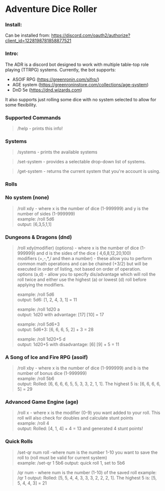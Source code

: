 # Adventure Dice Roller

### Install:

Can be installed from: https://discord.com/oauth2/authorize?client_id=1228198781858877521

### Intro:

The ADR is a discord bot designed to work with multiple table-top role playing (TTRPG) systems.
Currently, the bot supports:

* ASOIF RPG (https://greenronin.com/sifrp/)
* AGE system (https://greenroninstore.com/collections/age-system)
* DnD 5e (https://dnd.wizards.com)

It also supports just rolling some dice with no system selected to allow for some flexibility.

### Supported Commands

> /help - prints this info!

### Systems

> /systems - prints the available systems

> /set-system - provides a selectable drop-down list of systems.

> /get-system - returns the current system that you're account is using.

### Rolls

### No system (none)

> /roll xdy - where x is the number of dice (1-999999) and y is the number of sides (1-999999)<br>
> example: /roll 5d6<br>
> output: [6,3,5,1,1]

### Dungeons & Dragons (dnd)

> /roll xdy(modifier) (options) - where x is the number of dice (1-999999) and d is the sides of the dice (
> 4,6,8,12,20,100)<br>
> modifiers (+,-,*,/ and then a number) - these allow you to perform common math operations and can be chained (+3/2)
> but will be executed in order of listing, not based on order of operation.<br>
> options (a,d) - allow you to specify dis/advantage which will roll the roll twice and either use the highest (a) or
> lowest (d) roll before applying the modifiers.
>
> example: /roll 5d6<br>
> output: 5d6: [1, 2, 4, 3, 1] = 11 <br>
>
> example: /roll 1d20 a<br>
> output: 1d20 with advantage: [17] [10]  = 17<br>
>
> example: /roll 5d6+3<br>
> output: 5d6+3: [6, 6, 6, 5, 2] + 3 = 28<br>
>
> example: /roll 1d20+5 d<br>
> output: 1d20+5 with disadvantage: [6] [9] + 5 = 11<br>

### A Song of Ice and Fire RPG (asoif)

> /roll xby - where x is the number of dice (1-999999) and b is the number of bonus dice (1-999999)<br>
> example: /roll 5b6<br>
> output: Rolled: [6, 6, 6, 6, 5, 5, 3, 3, 2, 1, 1]. The highest 5 is: [6, 6, 6, 6, 5] = 29

### Advanced Game Engine (age)

> /roll x - where x is the modifier (0-9) you want added to your roll. This roll will also check for doubles and
> calculate stunt points <br>
> example: /roll 4<br>
> output: Rolled: [4, 1, 4] + 4 = 13 and generated 4 stunt points!

### Quick Rolls

> /set-qr num roll -where num is the number 1-10 you want to save the roll to (roll must be valid for current
> system)<br>
> example: /set-qr 1 5b6
> output: quick roll 1, set to 5b6

> /qr num - where num is the number (1-10) of the saved roll
> example: /qr 1
> output: Rolled: [5, 5, 4, 4, 3, 3, 3, 2, 2, 2, 1]. The highest 5 is: [5, 5, 4, 4, 3] = 21
